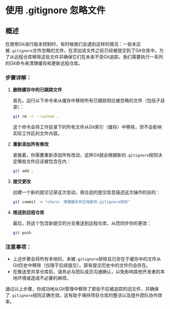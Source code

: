 # 使用 .gitignore 忽略文件

## 概述

在使用Git进行版本控制时，有时候我们会遇到这样的情况：一些本应被`.gitignore`文件忽略的文件，在添加该文件之前已经被提交到了Git仓库中。为了从远程仓库移除这些文件并确保它们在未来不受Git追踪，我们需要执行一系列的Git命令来清理缓存和更新远程仓库。

### 步骤详解：

1. **删除缓存中的已跟踪文件**

   首先，运行以下命令来从缓存中移除所有已跟踪但应被忽略的文件（包括子目录）：
   
   ```bash
   git rm -r --cached .
   ```

   这个命令会将工作目录下的所有文件从Git索引（缓存）中移除，但不会影响实际工作区的文件内容。

2. **重新添加所有修改**

   紧接着，你需要重新添加所有改动，这样Git就会根据新的`.gitignore`规则决定哪些文件应该被包含在内：

   ```bash
   git add .
   ```

3. **提交更改**

   创建一个新的提交记录这次变动，用合适的提交信息描述这次操作的目的：

   ```bash
   git commit -m "chore: 清理缓存并应用新的.gitignore规则"
   ```

4. **推送到远程仓库**

   最后，将这个包含新提交的分支推送到远程仓库，从而同步你的更改：

   ```bash
   git push
   ```

### 注意事项：

- 上述步骤会将所有本地的、未被`.gitignore`排除且已存在于缓存中的文件从Git历史中移除（仅限于后续提交）。原有提交历史中的文件仍会存在。
- 在推送至共享仓库前，请务必与团队成员沟通确认，以免影响其他开发者的本地环境或造成不必要的麻烦。

通过以上步骤，你成功地从Git管理中移除了那些不应被追踪的旧文件，并确保了`.gitignore`规则正确生效。这有助于保持项目仓库的整洁以及提升团队协作效率。